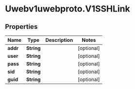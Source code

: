# Uwebv1uwebproto.V1SSHLink

## Properties
Name | Type | Description | Notes
------------ | ------------- | ------------- | -------------
**addr** | **String** |  | [optional] 
**user** | **String** |  | [optional] 
**pass** | **String** |  | [optional] 
**sid** | **String** |  | [optional] 
**guid** | **String** |  | [optional] 


